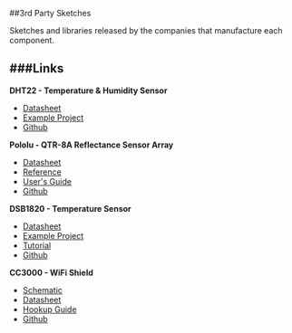 ##3rd Party Sketches

Sketches and libraries released by the companies that manufacture each component.

###Links
------------------

**DHT22 - Temperature & Humidity Sensor**

* [Datasheet](http://dlnmh9ip6v2uc.cloudfront.net/datasheets/Sensors/Weather/RHT03.pdf)
* [Example Project](http://garagelab.com/profiles/blogs/tutorial-humidity-and-temperature-sensor-with-arduino)
* [Github](https://github.com/sparkfun/RHT03)

**Pololu - QTR-8A Reflectance Sensor Array**

* [Datasheet](http://www.pololu.com/file/0J117/QRE1113GR.pdf)
* [Reference](http://www.pololu.com/docs/pdf/0J19/QTR_arduino_library.pdf)
* [User's Guide](http://www.pololu.com/docs/0J12)
* [Github](https://github.com/pololu/qtr-sensors-arduino)

**DSB1820 - Temperature Sensor**

* [Datasheet](http://datasheets.maxim-ic.com/en/ds/DS18B20.pdf)
* [Example Project](http://mbed.org/users/snatch59/notebook/onewirecrc/)
* [Tutorial](http://bildr.org/2011/07/ds18b20-arduino/)
* [Github](https://github.com/adafruit/DHT-sensor-library)

**CC3000 - WiFi Shield**

* [Schematic](https://cdn.sparkfun.com/datasheets/Wireless/WiFi/CC3000_WiFi_Shield.pdf)
* [Datasheet](https://cdn.sparkfun.com/datasheets/Wireless/WiFi/cc3000.pdf)
* [Hookup Guide](https://learn.sparkfun.com/tutorials/cc3000-hookup-guide)
* [Github](http://github.com/sparkfun/SFE_CC3000_Library/archive/master.zip)

